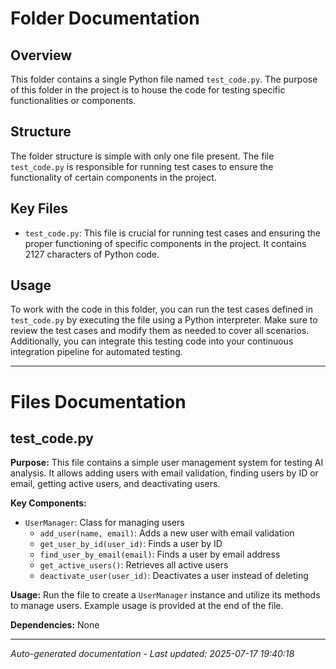 # Folder Documentation

## Overview
This folder contains a single Python file named `test_code.py`. The purpose of this folder in the project is to house the code for testing specific functionalities or components.

## Structure
The folder structure is simple with only one file present. The file `test_code.py` is responsible for running test cases to ensure the functionality of certain components in the project.

## Key Files
- `test_code.py`: This file is crucial for running test cases and ensuring the proper functioning of specific components in the project. It contains 2127 characters of Python code.

## Usage
To work with the code in this folder, you can run the test cases defined in `test_code.py` by executing the file using a Python interpreter. Make sure to review the test cases and modify them as needed to cover all scenarios. Additionally, you can integrate this testing code into your continuous integration pipeline for automated testing.

---

# Files Documentation

## test_code.py

**Purpose:** This file contains a simple user management system for testing AI analysis. It allows adding users with email validation, finding users by ID or email, getting active users, and deactivating users.

**Key Components:**
- `UserManager`: Class for managing users
  - `add_user(name, email)`: Adds a new user with email validation
  - `get_user_by_id(user_id)`: Finds a user by ID
  - `find_user_by_email(email)`: Finds a user by email address
  - `get_active_users()`: Retrieves all active users
  - `deactivate_user(user_id)`: Deactivates a user instead of deleting

**Usage:** Run the file to create a `UserManager` instance and utilize its methods to manage users. Example usage is provided at the end of the file.

**Dependencies:** None

---
*Auto-generated documentation - Last updated: 2025-07-17 19:40:18*
